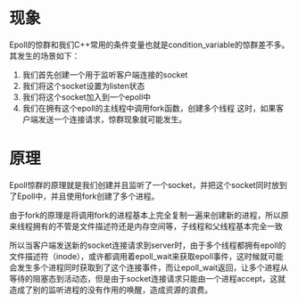 # 现象
Epoll的惊群和我们C++常用的条件变量也就是condition_variable的惊群差不多。其发生的场景如下：
1. 我们首先创建一个用于监听客户端连接的socket
2. 我们将这个socket设置为listen状态
3. 我们将这个socket加入到一个epoll中
4. 我们在拥有这个epoll的主线程中调用fork函数，创建多个线程
这时，如果客户端发送一个连接请求，惊群现象就可能发生。

# 原理
Epoll惊群的原理就是我们创建并且监听了一个socket，并把这个socket同时放到了Epoll中，并且使用fork创建了多个进程。

由于fork的原理是将调用fork的进程基本上完全复制一遍来创建新的进程，所以原来线程拥有的不管是文件描述符还是内存空间等，子线程和父线程基本完全一致

所以当客户端发送新的socket连接请求到server时，由于多个线程都拥有epoll的文件描述符（inode），或许都调用着epoll_wait来获取epoll事件，这时候就可能会发生多个进程同时获取到了这个连接事件，而让epoll_wait返回，让多个进程从等待的阻塞态到活动态，但是由于socket连接请求只能由一个进程accept，这就造成了别的监听进程的没有作用的唤醒，造成资源的浪费。
